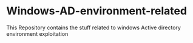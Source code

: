 # Windows-AD-environment-related
This Repository contains the stuff related to windows Active directory environment exploitation
